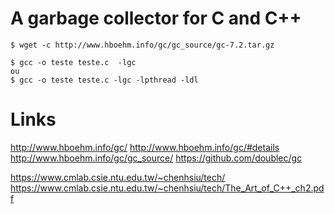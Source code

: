 # A garbage collector for C and C++

    $ wget -c http://www.hboehm.info/gc/gc_source/gc-7.2.tar.gz

    $ gcc -o teste teste.c  -lgc
    ou
    $ gcc -o teste teste.c -lgc -lpthread -ldl

# Links
http://www.hboehm.info/gc/
http://www.hboehm.info/gc/#details
http://www.hboehm.info/gc/gc_source/
https://github.com/doublec/gc

https://www.cmlab.csie.ntu.edu.tw/~chenhsiu/tech/
https://www.cmlab.csie.ntu.edu.tw/~chenhsiu/tech/The_Art_of_C++_ch2.pdf